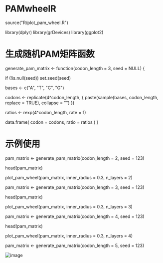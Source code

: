 # PAMwheelR

source("R/plot_pam_wheel.R")

library(dplyr)
library(grDevices)
library(ggplot2)

# 生成随机PAM矩阵函数
generate_pam_matrix <- function(codon_length = 3, seed = NULL) {
  
  if (!is.null(seed)) set.seed(seed)
  
  
  bases <- c("A", "T", "C", "G")
  
  
  codons <- replicate(4^codon_length, {
    paste(sample(bases, codon_length, replace = TRUE), collapse = "")
  })
  
  
  ratios <- rexp(4^codon_length, rate = 1)
  
  
  data.frame(
    codon = codons,
    ratio = ratios
  )
}

# 示例使用
pam_matrix <- generate_pam_matrix(codon_length = 2, seed = 123)

head(pam_matrix)

plot_pam_wheel(pam_matrix, inner_radius = 0.3, n_layers = 2)

pam_matrix <- generate_pam_matrix(codon_length = 3, seed = 123)

head(pam_matrix)

plot_pam_wheel(pam_matrix, inner_radius = 0.3, n_layers = 3)

pam_matrix <- generate_pam_matrix(codon_length = 4, seed = 123)

head(pam_matrix)

plot_pam_wheel(pam_matrix, inner_radius = 0.3, n_layers = 4)

pam_matrix <- generate_pam_matrix(codon_length = 5, seed = 123)


![image](https://github.com/user-attachments/assets/aef7cea5-4c62-4cb5-9d9a-43df3e1d8674)

